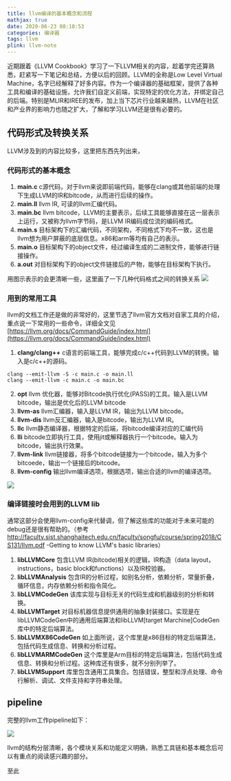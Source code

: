 ```yaml
---
title: llvm编译的基本概念和流程
mathjax: true
date: 2020-06-23 08:10:53
categories: 编译器
tags: llvm
plink: llvm-note
---
```


近期跟着《LLVM Cookbook》学习了一下LLVM相关的内容，趁着学完还算熟悉，赶紧写一下笔记和总结，方便以后的回顾。LLVM的全称是Low Level Virtual Machine，名字已经解释了好多内容。作为一个编译器的基础框架，提供了各种工具和编译的基础设施，允许我们自定义前端，实现特定的优化方法，并绑定自己的后端。特别是MLIR和IREE的发布，加上当下芯片行业越来越热，LLVM在社区和产业界的影响力也随之扩大，了解和学习LLVM还是很有必要的。

## 代码形式及转换关系

LLVM涉及到的内容比较多，这里把东西先列出来，

### 代码形式的基本概念

1. **main.c**  c源代码，对于llvm来说即前端代码，能够在clang或其他前端的处理下生成LLVM的IR和bitcode，从而进行后续的操作。
2. **main.ll**  llvm IR, 可读的llvm汇编代码。
3. **main.bc** llvm bitcode，LLVM的主要表示，后续工具能够直接在这一层表示上运行，又被称为llvm字节码，是LLVM IR编码成位流的编码格式。
4. **main.s** 目标架构下的汇编代码，不同架构，不同格式下均不一致，这也是llvm想为用户屏蔽的底层信息。x86和arm等均有自己的表示。
5. **main.o** 目标架构下的object文件，经过编译生成的二进制文件，能够进行链接操作。
6. **a.out** 对目标架构下的object文件链接后的产物，能够在目标架构下执行。

用图示表示的会更清晰一些，这里画了一下几种代码格式之间的转换关系
![](http://qn.throneclay.top/image/jpg/llvm_file.jpg_out.jpg)

### 用到的常用工具

llvm的文档工作还是做的非常好的，这里节选了llvm官方文档对自家工具的介绍，重点说一下常用的一些命令，详细全文见[https://llvm.org/docs/CommandGuide/index.html](https://llvm.org/docs/CommandGuide/index.html)

1. **clang/clang++** c语言的前端工具，能够完成c/c++代码到LLVM的转换。输入是c/c++的源码。
```
clang --emit-llvm -S -c main.c -o main.ll
clang --emit-llvm -c main.c -o main.bc
```
2. **opt** llvm 优化器，能够对Bitcode执行优化(PASS)的工具。输入是LLVM bitcode，输出是优化后的LLVM bitcode
3. **llvm-as** llvm汇编器，输入是LLVM IR，输出为LLVM bitcode。
4. **llvm-dis** llvm反汇编器，输入是bitcode，输出为LLVM IR。
5. **llc** llvm静态编译器，根据特定的后端，将bitcode编译对应的汇编代码
6. **lli** bitcode立即执行工具，使用jit或解释器执行一个bitcode。输入为bitcode，输出执行效果。
7. **llvm-link** llvm链接器，将多个bitcode链接为一个bitcode，输入为多个bitcoede，输出一个链接后的bitcode。
8. **llvm-config** 输出llvm编译选项，根据选项，输出合适的llvm的编译选项。

![](http://qn.throneclay.top/image/jpg/two_links_out.jpg)

### 编译链接时会用到的LLVM lib

通常这部分会使用llvm-config来代替调，但了解这些库的功能对于未来可能的debug还是很有帮助的。（参考 http://faculty.sist.shanghaitech.edu.cn/faculty/songfu/course/spring2018/CS131/llvm.pdf -Getting to know LLVM's basic libraries）

1. **libLLVMCore** 包含LLVM IR(bitcode)相关的逻辑，IR构造（data layout，instructions，basic block和functions）以及IR校验器。
2. **libLLVMAnalysis** 包含IR的分析过程，如别名分析，依赖分析，常量折叠，循环信息，内存依赖分析和指令简化。                              
3. **libLLVMCodeGen** 该库实现与目标无关的代码生成和机器级别的分析和转换。 
4. **libLLVMTarget** 对目标机器信息提供通用的抽象封装接口。实现是在libLLVMCodeGen中的通用后端算法和libLLVM[target Marchine]CodeGen库中的特定后端算法。
5. **libLLVMX86CodeGen** 如上面所说，这个库里是x86目标的特定后端算法，包括代码生成信息、转换和分析过程。
6. **libLLVMARMCodeGen** 这个库里是Arm目标的特定后端算法，包括代码生成信息、转换和分析过程。这种库还有很多，就不分别列举了。
7. **libLLVMSupport** 库里包含通用工具集合。包括错误，整型和浮点处理、命令行解析、调试、文件支持和字符串处理。

## pipeline

完整的llvm工作pipeline如下：

![](http://qn.throneclay.top/image/jpg/llvm-pipeline_out.jpg)

llvm的结构分层清晰，各个模块关系和功能定义明确，熟悉工具链和基本概念后可以有重点的阅读感兴趣的部分。

至此
